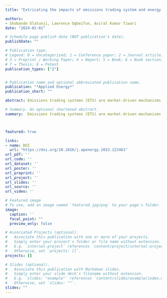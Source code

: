 ```yaml
---
title: "Extricating the impacts of emissions trading system and energy transition on carbon intensity"

authors:
- Shobande Olatunji, Lawrence Ogbeifun, Aviral Kumar Tiwari
date: "2024-01-01"

# Schedule page publish date (NOT publication's date).
publishDate: ""

# Publication type.
# Legend: 0 = Uncategorized; 1 = Conference paper; 2 = Journal article;
# 3 = Preprint / Working Paper; 4 = Report; 5 = Book; 6 = Book section;
# 7 = Thesis; 8 = Patent
publication_types: ["2"]


# Publication name and optional abbreviated publication name.
publication: "*Applied Energy*"
publication_short: ""

abstract: Emissions trading systems (ETS) are market-driven mechanisms designed to reduce greenhouse gas emissions (GHGs) by levying the cost of carbon. Although ETS has been implemented effectively in certain regions, concerns about its efficacy in Organisation for Economic Co-operation and Development (OECD) countries persist, as it may be hindered by a combination of factors, such as exorbitant costs, inadequate coverage, political reluctance, policy disruptions, and a lack of clear understanding of the underlying mechanism through which it affects carbon intensity. In this study, we analyse the effects of the ETS and energy transition on carbon intensity for a panel of 24 OECD countries during 2000–2019 using advanced dynamic econometrics. Our empirical approach involves three primary specifications: utilizing standard panel methods, which are innovative in controlling unobserved heterogeneity. We then explored the long-and short-run relationships using the generalised method of moments (GMM) dynamic family; and applying the quantiles via moments model to re-evaluate the heterogeneity drivers of carbon neutrality. We also use an alternative and complementary statistical procedure by Hausman–Taylor and the feasible generalised least squares (FGLS) model as robustness checks. Our findings indicate that implementing an ETS and investing in renewable energy can significantly reduce carbon emissions. However, economic growth and carbon taxes increase carbon emissions. These findings emphasize the importance of adopting a comprehensive strategy towards an effective emission trading system and expansion of renewable energy in reducing carbon emissions. Moreover, prioritizing current and past emissions is necessary for a quick transition to a low-carbon economy in OECD countries.

# Summary. An optional shortened abstract.
summary:  Emissions trading systems (ETS) are market-driven mechanisms designed to reduce greenhouse gas emissions (GHGs) by levying the cost of carbon. Although ETS has been implemented effectively in certain regions, concerns about its efficacy in Organisation for Economic Co-operation and Development (OECD) countries persist, as it may be hindered by a combination of factors, such as exorbitant costs, inadequate coverage, political reluctance, policy disruptions, and a lack of clear understanding of the underlying mechanism through which it affects carbon intensity. In this study, we analyse the effects of the ETS and energy transition on carbon intensity for a panel of 24 OECD countries during 2000–2019 using advanced dynamic econometrics. Our empirical approach involves three primary specifications: utilizing standard panel methods, which are innovative in controlling unobserved heterogeneity. We then explored the long-and short-run relationships using the generalised method of moments (GMM) dynamic family; and applying the quantiles via moments model to re-evaluate the heterogeneity drivers of carbon neutrality. We also use an alternative and complementary statistical procedure by Hausman–Taylor and the feasible generalised least squares (FGLS) model as robustness checks. Our findings indicate that implementing an ETS and investing in renewable energy can significantly reduce carbon emissions. However, economic growth and carbon taxes increase carbon emissions. These findings emphasize the importance of adopting a comprehensive strategy towards an effective emission trading system and expansion of renewable energy in reducing carbon emissions. Moreover, prioritizing current and past emissions is necessary for a quick transition to a low-carbon economy in OECD countries.



featured: true

links:
- name: DOI
  url: "https://doi.org/10.1016/j.apenergy.2023.122461"
url_pdf: ''
url_code: ''
url_dataset: ''
url_poster: ''
url_preprint: ''
url_project: ''
url_slides: ''
url_source: ''
url_video: ''

# Featured image
# To use, add an image named `featured.jpg/png` to your page's folder. 
image:
  caption: ''
  focal_point: ""
  preview_only: false

# Associated Projects (optional).
#   Associate this publication with one or more of your projects.
#   Simply enter your project's folder or file name without extension.
#   E.g. `internal-project` references `content/project/internal-project/index.md`.
#   Otherwise, set `projects: []`.
projects: []

# Slides (optional).
#   Associate this publication with Markdown slides.
#   Simply enter your slide deck's filename without extension.
#   E.g. `slides: "example"` references `content/slides/example/index.md`.
#   Otherwise, set `slides: ""`.
slides: ""
---
```

